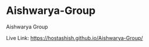 # Aishwarya-Group
Aishwarya Group

Live Link:
<a href="https://hostashish.github.io/Aishwarya-Group/" target="_blank">https://hostashish.github.io/Aishwarya-Group/</a>
